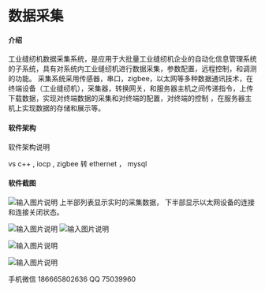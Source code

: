 # 数据采集

#### 介绍
工业缝纫机数据采集系统，是应用于大批量工业缝纫机企业的自动化信息管理系统的子系统，具有对系统内工业缝纫机进行数据采集，参数配置，远程控制，和调测的功能。
采集系统采用传感器，串口，zigbee，以太网等多种数据通讯技术，在终端设备（工业缝纫机），采集器，转换网关，和服务器主机之间传递指令，上传下载数据，实现对终端数据的采集和对终端的配置，对终端的控制 ，在服务器主机上实现数据的存储和展示等。 

#### 软件架构
软件架构说明

vs c++  ,  iocp  ,    zigbee 转 ethernet  ，
mysql 

####   软件截图

![输入图片说明](https://foruda.gitee.com/images/1664097649816947438/8040d188_9932465.png "屏幕截图")
上半部列表显示实时的采集数据，
下半部显示以太网设备的连接和连接关闭状态。


![输入图片说明](https://foruda.gitee.com/images/1664097676650230991/cbdd43e0_9932465.png "屏幕截图")
![输入图片说明](https://foruda.gitee.com/images/1664097692898003000/7299d7b4_9932465.png "屏幕截图")

![输入图片说明](https://foruda.gitee.com/images/1664097711016910867/26f55f46_9932465.png "屏幕截图")

![输入图片说明](https://foruda.gitee.com/images/1664097729758758281/719d00b9_9932465.png "屏幕截图")



手机微信 186665802636 
QQ  75039960

